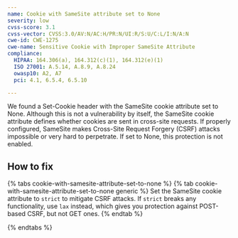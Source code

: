 ```yaml
---
name: Cookie with SameSite attribute set to None
severity: low
cvss-score: 3.1
cvss-vector: CVSS:3.0/AV:N/AC:H/PR:N/UI:R/S:U/C:L/I:N/A:N
cwe-id: CWE-1275
cwe-name: Sensitive Cookie with Improper SameSite Attribute
compliance:
  HIPAA: 164.306(a), 164.312(c)(1), 164.312(e)(1)
  ISO 27001: A.5.14, A.8.9, A.8.24
  owasp10: A2, A7
  pci: 4.1, 6.5.4, 6.5.10

---            
```


We found a Set-Cookie header with the SameSite cookie attribute set to None. Although this is not a vulnerability by itself, the SameSite cookie attribute defines whether cookies are sent in cross-site requests. If properly configured, SameSite makes Cross-Site Request Forgery (CSRF) attacks impossible or very hard to perpetrate. If set to None, this protection is not enabled.

## How to fix

{% tabs cookie-with-samesite-attribute-set-to-none %}
{% tab cookie-with-samesite-attribute-set-to-none generic %}
Set the SameSite cookie attribute to `strict` to mitigate CSRF attacks. If `strict` breaks any functionality, use `lax` instead, which gives you protection against POST-based CSRF, but not GET ones.
{% endtab %}

{% endtabs %}
